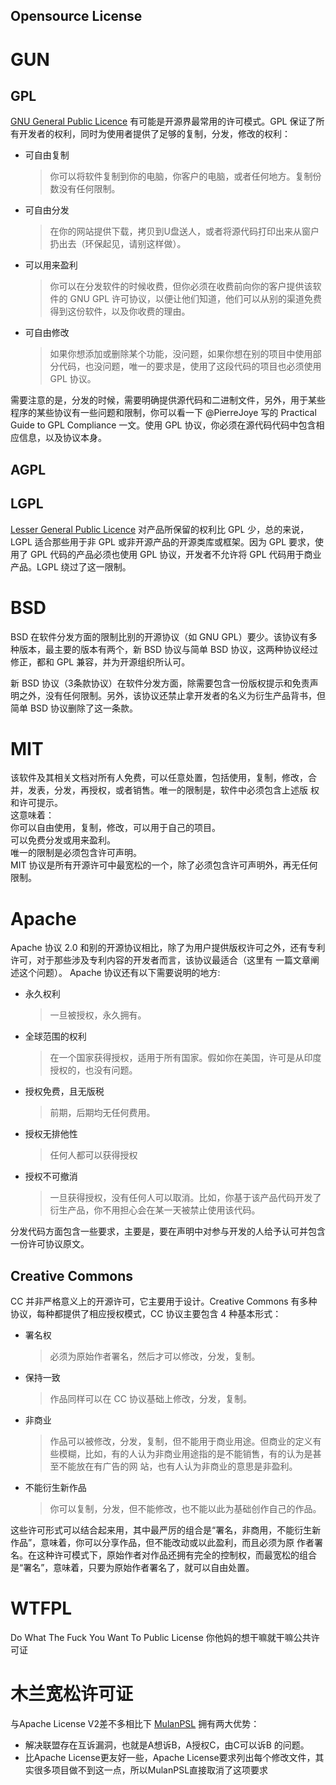 Opensource License
--------
# GUN
## GPL
[GNU General Public Licence](http://www.opensource.org/licenses/gpl-2.0.php)
 有可能是开源界最常用的许可模式。GPL 保证了所有开发者的权利，同时为使用者提供了足够的复制，分发，修改的权利：
* 可自由复制
  > 你可以将软件复制到你的电脑，你客户的电脑，或者任何地方。复制份数没有任何限制。

* 可自由分发
  > 在你的网站提供下载，拷贝到U盘送人，或者将源代码打印出来从窗户扔出去（环保起见，请别这样做）。

* 可以用来盈利
  > 你可以在分发软件的时候收费，但你必须在收费前向你的客户提供该软件的 GNU GPL 许可协议，以便让他们知道，他们可以从别的渠道免费得到这份软件，以及你收费的理由。

* 可自由修改
  > 如果你想添加或删除某个功能，没问题，如果你想在别的项目中使用部分代码，也没问题，唯一的要求是，使用了这段代码的项目也必须使用 GPL 协议。

需要注意的是，分发的时候，需要明确提供源代码和二进制文件，另外，用于某些程序的某些协议有一些问题和限制，你可以看一下 @PierreJoye 写的 Practical Guide to GPL Compliance 一文。使用 GPL 协议，你必须在源代码代码中包含相应信息，以及协议本身。
## AGPL

## LGPL
[Lesser General Public Licence](http://www.opensource.org/licenses/lgpl-2.1.php)
对产品所保留的权利比 GPL 少，总的来说，LGPL 适合那些用于非 GPL 或非开源产品的开源类库或框架。因为 GPL 要求，使用了 GPL 代码的产品必须也使用 GPL 协议，开发者不允许将 GPL 代码用于商业产品。LGPL 绕过了这一限制。

# BSD
BSD 在软件分发方面的限制比别的开源协议（如 GNU GPL）要少。该协议有多种版本，最主要的版本有两个，新 BSD 协议与简单 BSD 协议，这两种协议经过修正，都和 GPL 兼容，并为开源组织所认可。

新 BSD 协议（3条款协议）在软件分发方面，除需要包含一份版权提示和免责声明之外，没有任何限制。另外，该协议还禁止拿开发者的名义为衍生产品背书，但简单 BSD 协议删除了这一条款。
# MIT
该软件及其相关文档对所有人免费，可以任意处置，包括使用，复制，修改，合并，发表，分发，再授权，或者销售。唯一的限制是，软件中必须包含上述版 权和许可提示。  
这意味着：  
你可以自由使用，复制，修改，可以用于自己的项目。  
可以免费分发或用来盈利。  
唯一的限制是必须包含许可声明。  
MIT 协议是所有开源许可中最宽松的一个，除了必须包含许可声明外，再无任何限制。
# Apache
Apache 协议 2.0 和别的开源协议相比，除了为用户提供版权许可之外，还有专利许可，对于那些涉及专利内容的开发者而言，该协议最适合（这里有 一篇文章阐述这个问题）。
Apache 协议还有以下需要说明的地方:
* 永久权利
  > 一旦被授权，永久拥有。

* 全球范围的权利
  > 在一个国家获得授权，适用于所有国家。假如你在美国，许可是从印度授权的，也没有问题。

* 授权免费，且无版税
  > 前期，后期均无任何费用。

* 授权无排他性
  > 任何人都可以获得授权

* 授权不可撤消
  > 一旦获得授权，没有任何人可以取消。比如，你基于该产品代码开发了衍生产品，你不用担心会在某一天被禁止使用该代码。

分发代码方面包含一些要求，主要是，要在声明中对参与开发的人给予认可并包含一份许可协议原文。
## Creative Commons
CC 并非严格意义上的开源许可，它主要用于设计。Creative Commons 有多种协议，每种都提供了相应授权模式，CC 协议主要包含 4 种基本形式：
* 署名权  
  > 必须为原始作者署名，然后才可以修改，分发，复制。  

* 保持一致
  > 作品同样可以在 CC 协议基础上修改，分发，复制。

* 非商业
  > 作品可以被修改，分发，复制，但不能用于商业用途。但商业的定义有些模糊，比如，有的人认为非商业用途指的是不能销售，有的认为是甚至不能放在有广告的网 站，也有人认为非商业的意思是非盈利。

* 不能衍生新作品
  > 你可以复制，分发，但不能修改，也不能以此为基础创作自己的作品。

这些许可形式可以结合起来用，其中最严厉的组合是“署名，非商用，不能衍生新作品”，意味着，你可以分享作品，但不能改动或以此盈利，而且必须为原 作者署名。在这种许可模式下，原始作者对作品还拥有完全的控制权，而最宽松的组合是“署名”，意味着，只要为原始作者署名了，就可以自由处置。

# WTFPL
Do What The Fuck You Want To Public License
你他妈的想干嘛就干嘛公共许可证

# 木兰宽松许可证

与Apache License V2差不多相比下 [MulanPSL](https://license.coscl.org.cn/MulanPSL/) 拥有两大优势：

* 解决联盟存在互诉漏洞，也就是A想诉B，A授权C，由C可以诉B 的问题。
* 比Apache License更友好一些，Apache License要求列出每个修改文件，其实很多项目做不到这一点，所以MulanPSL直接取消了这项要求
